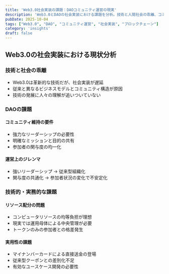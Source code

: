 ```yaml
---
title: 'Web3.0社会実装の課題：DAOコミュニティ運営の現実'
description: 'Web3.0とDAOの社会実装における課題を分析。技術と人間社会の乖離、コミュニティ運営の複雑さ、実用的なユースケース不足について考察。'
pubDate: 2025-10-04
tags: ["Web3.0", "DAO", "コミュニティ運営", "社会実装", "ブロックチェーン"]
category: 'insights'
draft: false
---
```

## Web3.0の社会実装における現状分析

### 技術と社会の乖離
- Web3.0は革新的な技術だが、社会実装が遅延
- 従来と異なるビジネスモデルとコミュニティ構造が原因
- 技術の発展に人々の理解が追いついていない

### DAOの課題

#### コミュニティ維持の要件
- 強力なリーダーシップの必要性
- 明確なミッションと目的の共有
- 参加者の関与度の均一化

#### 運営上のジレンマ
- 強いリーダーシップ → 従来型組織化
- 関与度の共通化 → 参加者状況の変化で不安定化

### 技術的・実務的な課題

#### リソース配分の問題
- コンピュータリソースの均等負担が理想
- 現実では運用母体による中央管理が必要
- トークンのみの参加者との格差発生

#### 実用性の課題
- マイナンバーカードによる直接送金の登場
- 従来型クーポンとの差別化不足
- 有効なユースケース開発の必要性
